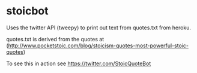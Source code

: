 # stoicbot
Uses the twitter API (tweepy) to print out text from quotes.txt from heroku.

quotes.txt is derived from the quotes at (http://www.pocketstoic.com/blog/stoicism-quotes-most-powerful-stoic-quotes)

To see this in action see https://twitter.com/StoicQuoteBot
